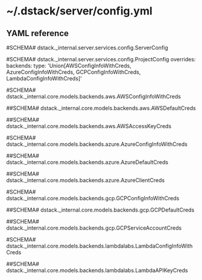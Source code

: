 # ~/.dstack/server/config.yml

## YAML reference

#SCHEMA# dstack._internal.server.services.config.ServerConfig

#SCHEMA# dstack._internal.server.services.config.ProjectConfig
    overrides:
        backends:
            type: 'Union[AWSConfigInfoWithCreds, AzureConfigInfoWithCreds, GCPConfigInfoWithCreds, LambdaConfigInfoWithCreds]'

#SCHEMA# dstack._internal.core.models.backends.aws.AWSConfigInfoWithCreds

##SCHEMA# dstack._internal.core.models.backends.aws.AWSDefaultCreds

##SCHEMA# dstack._internal.core.models.backends.aws.AWSAccessKeyCreds

#SCHEMA# dstack._internal.core.models.backends.azure.AzureConfigInfoWithCreds

##SCHEMA# dstack._internal.core.models.backends.azure.AzureDefaultCreds

##SCHEMA# dstack._internal.core.models.backends.azure.AzureClientCreds

#SCHEMA# dstack._internal.core.models.backends.gcp.GCPConfigInfoWithCreds

##SCHEMA# dstack._internal.core.models.backends.gcp.GCPDefaultCreds

##SCHEMA# dstack._internal.core.models.backends.gcp.GCPServiceAccountCreds

#SCHEMA# dstack._internal.core.models.backends.lambdalabs.LambdaConfigInfoWithCreds

##SCHEMA# dstack._internal.core.models.backends.lambdalabs.LambdaAPIKeyCreds
